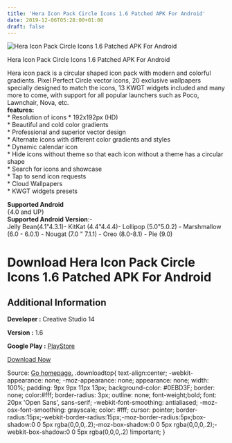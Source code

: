 ```yaml
---
title: 'Hera Icon Pack Circle Icons 1.6 Patched APK For Android'
date: 2019-12-06T05:28:00+01:00
draft: false
---
```


![Hera Icon Pack Circle Icons 1.6 Patched APK For Android](https://i2.wp.com/apkhome.net/wp-content/uploads/2019/12/Hera-Icon-Pack-Circle-Icons-1.6-Patched.png "Hera Icon Pack Circle Icons 1.6 Patched APK For Android")

  

Hera Icon Pack Circle Icons 1.6 Patched APK For Android

Hera icon pack is a circular shaped icon pack with modern and colorful gradients. Pixel Perfect Circle vector icons, 20 exclusive wallpapers specially designed to match the icons, 13 KWGT widgets included and many more to come, with support for all popular launchers such as Poco, Lawnchair, Nova, etc.  
**features:**  
\* Resolution of icons \* 192x192px (HD)  
\* Beautiful and cold color gradients  
\* Professional and superior vector design  
\* Alternate icons with different color gradients and styles  
\* Dynamic calendar icon  
\* Hide icons without theme so that each icon without a theme has a circular shape  
\* Search for icons and showcase  
\* Tap to send icon requests  
\* Cloud Wallpapers  
\* KWGT widgets presets

**Supported Android**  
{4.0 and UP}  
**Supported Android Version**:-  
Jelly Bean(4.1"4.3.1)- KitKat (4.4"4.4.4)- Lollipop (5.0"5.0.2) - Marshmallow (6.0 - 6.0.1) - Nougat (7.0 " 7.1.1) - Oreo (8.0-8.1) - Pie (9.0)

Download Hera Icon Pack Circle Icons 1.6 Patched APK For Android
================================================================

Additional Information
----------------------

**Developer :** Creative Studio 14

**Version :** 1.6

**Google Play :** [PlayStore](https://play.google.com/store/apps/details?id=studio14.application.hera)

  

[Download Now](https://store4app.co/post/hera-icon-pack-circle-icons-1-6-patched-apk-for-android_1575303539)

  
Source: [Go homepage.](https://store4app.co/post/hera-icon-pack-circle-icons-1-6-patched-apk-for-android_1575303539) .downloadtop{ text-align:center; -webkit-appearance: none; -moz-appearance: none; appearance: none; width: 100%; padding: 9px 9px 11px 13px; background-color: #0EBD3F; border: none; color:#fff; border-radius: 3px; outline: none; font-weight;bold; font: 20px 'Open Sans', sans-serif; -webkit-font-smoothing: antialiased; -moz-osx-font-smoothing: grayscale; color: #fff; cursor: pointer; border-radius:15px;-webkit-border-radius:15px;-moz-border-radius:5px;box-shadow:0 0 5px rgba(0,0,0,.2);-moz-box-shadow:0 0 5px rgba(0,0,0,.2);-webkit-box-shadow:0 0 5px rgba(0,0,0,.2) !important; }